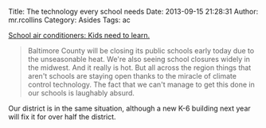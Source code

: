 Title: The technology every school needs
Date: 2013-09-15 21:28:31
Author: mr.rcollins
Category: Asides
Tags: ac

[School air conditioners: Kids need to learn.](http://www.slate.com/blogs/moneybox/2013/09/11/school_air_conditioners_kids_need_to_learn.html)

>Baltimore County will be closing its public schools early today due to the unseasonable heat. We're also seeing school closures widely in the midwest. And it really is hot. But all across the region things that aren't schools are staying open thanks to the miracle of climate control technology. The fact that we can't manage to get this done in our schools is laughably absurd.

Our district is in the same situation, although a new K-6 building next year will fix it for over half the district. 
